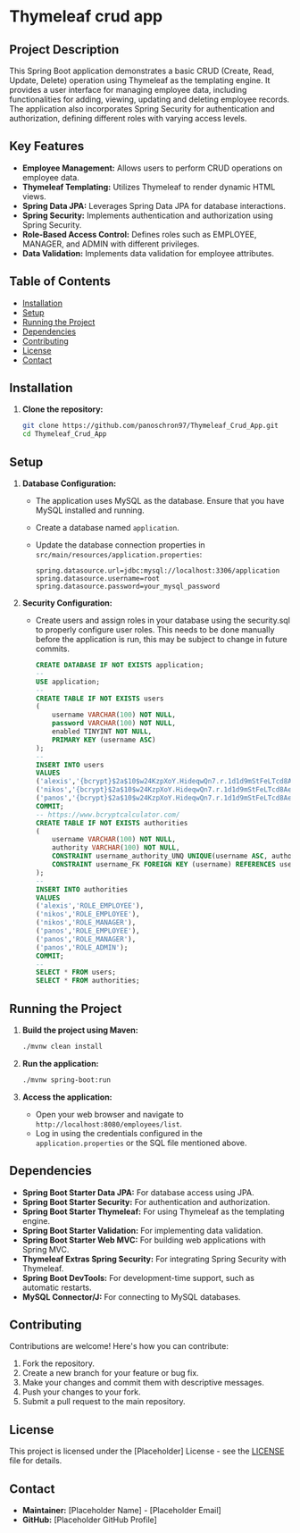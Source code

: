 # Thymeleaf crud app

## Project Description

This Spring Boot application demonstrates a basic CRUD (Create, Read, Update, Delete) operation using Thymeleaf as the templating engine. It provides a user interface for managing employee data, including functionalities for adding, viewing, updating and deleting employee records. The application also incorporates Spring Security for authentication and authorization, defining different roles with varying access levels.

## Key Features

-   **Employee Management:** Allows users to perform CRUD operations on employee data.
-   **Thymeleaf Templating:** Utilizes Thymeleaf to render dynamic HTML views.
-   **Spring Data JPA:** Leverages Spring Data JPA for database interactions.
-   **Spring Security:** Implements authentication and authorization using Spring Security.
-   **Role-Based Access Control:** Defines roles such as EMPLOYEE, MANAGER, and ADMIN with different privileges.
-   **Data Validation:** Implements data validation for employee attributes.

## Table of Contents

*   [Installation](#installation)
*   [Setup](#setup)
*   [Running the Project](#running-the-project)
*   [Dependencies](#dependencies)
*   [Contributing](#contributing)
*   [License](#license)
*   [Contact](#contact)

## Installation

1.  **Clone the repository:**

    ```bash
    git clone https://github.com/panoschron97/Thymeleaf_Crud_App.git
    cd Thymeleaf_Crud_App
    ```

## Setup

1.  **Database Configuration:**

    *   The application uses MySQL as the database. Ensure that you have MySQL installed and running.
    *   Create a database named `application`.
    *   Update the database connection properties in `src/main/resources/application.properties`:

        ```properties
        spring.datasource.url=jdbc:mysql://localhost:3306/application
        spring.datasource.username=root
        spring.datasource.password=your_mysql_password
        ```

2.  **Security Configuration:**

    *   Create users and assign roles in your database using the security.sql to properly configure user roles. This needs to be done manually before the application is run, this may be subject to change in future commits.

        ```sql
        CREATE DATABASE IF NOT EXISTS application;
        --
        USE application;
        --
        CREATE TABLE IF NOT EXISTS users
        (
            username VARCHAR(100) NOT NULL,
            password VARCHAR(100) NOT NULL,
            enabled TINYINT NOT NULL,
            PRIMARY KEY (username ASC)
        );
        --
        INSERT INTO users
        VALUES
        ('alexis','{bcrypt}$2a$10$w24KzpXoY.HideqwQn7.r.1d1d9mStFeLTcd8Ae2RMFWwIqzIRv12',1),-- test
        ('nikos','{bcrypt}$2a$10$w24KzpXoY.HideqwQn7.r.1d1d9mStFeLTcd8Ae2RMFWwIqzIRv12',1),-- test
        ('panos','{bcrypt}$2a$10$w24KzpXoY.HideqwQn7.r.1d1d9mStFeLTcd8Ae2RMFWwIqzIRv12',1);-- test
        COMMIT;
        -- https://www.bcryptcalculator.com/
        CREATE TABLE IF NOT EXISTS authorities
        (
            username VARCHAR(100) NOT NULL,
            authority VARCHAR(100) NOT NULL,
            CONSTRAINT username_authority_UNQ UNIQUE(username ASC, authority ASC),
            CONSTRAINT username_FK FOREIGN KEY (username) REFERENCES users (username) ON DELETE CASCADE ON UPDATE CASCADE
        );
        --
        INSERT INTO authorities
        VALUES
        ('alexis','ROLE_EMPLOYEE'),
        ('nikos','ROLE_EMPLOYEE'),
        ('nikos','ROLE_MANAGER'),
        ('panos','ROLE_EMPLOYEE'),
        ('panos','ROLE_MANAGER'),
        ('panos','ROLE_ADMIN');
        COMMIT;
        --
        SELECT * FROM users;
        SELECT * FROM authorities;
        ```

## Running the Project

1.  **Build the project using Maven:**

    ```bash
    ./mvnw clean install
    ```

2.  **Run the application:**

    ```bash
    ./mvnw spring-boot:run
    ```

3.  **Access the application:**

    *   Open your web browser and navigate to `http://localhost:8080/employees/list`.
    *   Log in using the credentials configured in the `application.properties` or the SQL file mentioned above.

## Dependencies

*   **Spring Boot Starter Data JPA:** For database access using JPA.
*   **Spring Boot Starter Security:** For authentication and authorization.
*   **Spring Boot Starter Thymeleaf:** For using Thymeleaf as the templating engine.
*   **Spring Boot Starter Validation:** For implementing data validation.
*   **Spring Boot Starter Web MVC:** For building web applications with Spring MVC.
*   **Thymeleaf Extras Spring Security:** For integrating Spring Security with Thymeleaf.
*   **Spring Boot DevTools:** For development-time support, such as automatic restarts.
*   **MySQL Connector/J:** For connecting to MySQL databases.

## Contributing

Contributions are welcome! Here's how you can contribute:

1.  Fork the repository.
2.  Create a new branch for your feature or bug fix.
3.  Make your changes and commit them with descriptive messages.
4.  Push your changes to your fork.
5.  Submit a pull request to the main repository.

## License

This project is licensed under the [Placeholder] License - see the [LICENSE](LICENSE) file for details.

## Contact

*   **Maintainer:** [Placeholder Name] - [Placeholder Email]
*   **GitHub:** [Placeholder GitHub Profile]
```
